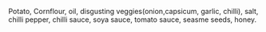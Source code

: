 Potato, Cornflour, oil, disgusting veggies(onion,capsicum, garlic, chilli), salt, chilli pepper, chilli sauce, soya sauce, tomato sauce, seasme seeds, honey.